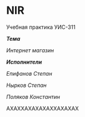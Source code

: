 # NIR
Учебная практика УИС-311

_**Тема**_

_Интернет магазин_



_**Исполнители**_ 

_Епифанов Степан_

_Нырков Степан_

_Поляков Константин_

АХАХХАХАХАХАХХАХАХАХ
